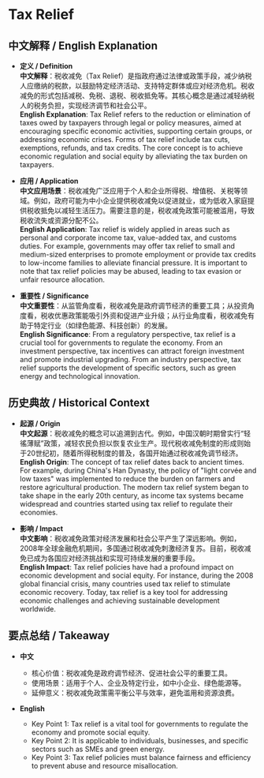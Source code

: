 # Tax Relief

## 中文解释 / English Explanation

* **定义 / Definition**  
  **中文解释**：税收减免（Tax Relief）是指政府通过法律或政策手段，减少纳税人应缴纳的税款，以鼓励特定经济活动、支持特定群体或应对经济危机。税收减免的形式包括减税、免税、退税、税收抵免等。其核心概念是通过减轻纳税人的税务负担，实现经济调节和社会公平。  
  **English Explanation**: Tax Relief refers to the reduction or elimination of taxes owed by taxpayers through legal or policy measures, aimed at encouraging specific economic activities, supporting certain groups, or addressing economic crises. Forms of tax relief include tax cuts, exemptions, refunds, and tax credits. The core concept is to achieve economic regulation and social equity by alleviating the tax burden on taxpayers.

* **应用 / Application**  
  **中文应用场景**：税收减免广泛应用于个人和企业所得税、增值税、关税等领域。例如，政府可能为中小企业提供税收减免以促进就业，或为低收入家庭提供税收抵免以减轻生活压力。需要注意的是，税收减免政策可能被滥用，导致税收流失或资源分配不公。  
  **English Application**: Tax relief is widely applied in areas such as personal and corporate income tax, value-added tax, and customs duties. For example, governments may offer tax relief to small and medium-sized enterprises to promote employment or provide tax credits to low-income families to alleviate financial pressure. It is important to note that tax relief policies may be abused, leading to tax evasion or unfair resource allocation.

* **重要性 / Significance**  
  **中文重要性**：从监管角度看，税收减免是政府调节经济的重要工具；从投资角度看，税收优惠政策能吸引外资和促进产业升级；从行业角度看，税收减免有助于特定行业（如绿色能源、科技创新）的发展。  
  **English Significance**: From a regulatory perspective, tax relief is a crucial tool for governments to regulate the economy. From an investment perspective, tax incentives can attract foreign investment and promote industrial upgrading. From an industry perspective, tax relief supports the development of specific sectors, such as green energy and technological innovation.

## 历史典故 / Historical Context

* **起源 / Origin**  
  **中文起源**：税收减免的概念可以追溯到古代。例如，中国汉朝时期曾实行“轻徭薄赋”政策，减轻农民负担以恢复农业生产。现代税收减免制度的形成则始于20世纪初，随着所得税制度的普及，各国开始通过税收减免调节经济。  
  **English Origin**: The concept of tax relief dates back to ancient times. For example, during China's Han Dynasty, the policy of "light corvée and low taxes" was implemented to reduce the burden on farmers and restore agricultural production. The modern tax relief system began to take shape in the early 20th century, as income tax systems became widespread and countries started using tax relief to regulate their economies.

* **影响 / Impact**  
  **中文影响**：税收减免政策对经济发展和社会公平产生了深远影响。例如，2008年全球金融危机期间，多国通过税收减免刺激经济复苏。目前，税收减免已成为各国应对经济挑战和实现可持续发展的重要手段。  
  **English Impact**: Tax relief policies have had a profound impact on economic development and social equity. For instance, during the 2008 global financial crisis, many countries used tax relief to stimulate economic recovery. Today, tax relief is a key tool for addressing economic challenges and achieving sustainable development worldwide.

## 要点总结 / Takeaway

* **中文**  
  - 核心价值：税收减免是政府调节经济、促进社会公平的重要工具。  
  - 使用场景：适用于个人、企业及特定行业，如中小企业、绿色能源等。  
  - 延伸意义：税收减免政策需平衡公平与效率，避免滥用和资源浪费。  

* **English**  
  - Key Point 1: Tax relief is a vital tool for governments to regulate the economy and promote social equity.  
  - Key Point 2: It is applicable to individuals, businesses, and specific sectors such as SMEs and green energy.  
  - Key Point 3: Tax relief policies must balance fairness and efficiency to prevent abuse and resource misallocation.